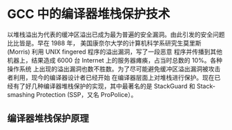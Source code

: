 GCC 中的编译器堆栈保护技术
================================================================================

以堆栈溢出为代表的缓冲区溢出已成为最为普遍的安全漏洞。由此引发的安全问题比比皆是。早在 1988 年，
美国康奈尔大学的计算机科学系研究生莫里斯 (Morris) 利用 UNIX fingered 程序的溢出漏洞，写了一段恶意
程序并传播到其他机器上，结果造成 6000 台 Internet 上的服务器瘫痪，占当时总数的 10%。各种操作系统
上出现的溢出漏洞也数不胜数。为了尽可能避免缓冲区溢出漏洞被攻击者利用，现今的编译器设计者已经开始
在编译器层面上对堆栈进行保护。现在已经有了好几种编译器堆栈保护的实现，其中最著名的是 StackGuard
和 Stack-smashing Protection (SSP，又名 ProPolice）。

编译器堆栈保护原理
--------------------------------------------------------------------------------
